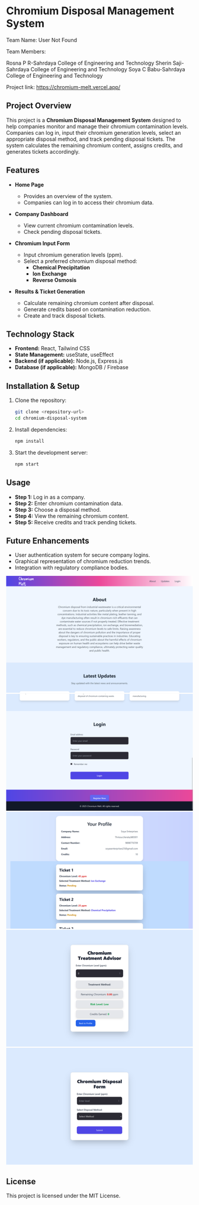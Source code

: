 # Chromium Disposal Management System
Team Name: User Not Found

Team Members: 

Rosna P R-Sahrdaya College of Engineering and Technology
Sherin Saji-Sahrdaya College of Engineering and Technology
Soya C Babu-Sahrdaya College of Engineering and Technology

Project link: https://chromium-melt.vercel.app/

## Project Overview
This project is a **Chromium Disposal Management System** designed to help companies monitor and manage their chromium contamination levels. Companies can log in, input their chromium generation levels, select an appropriate disposal method, and track pending disposal tickets. The system calculates the remaining chromium content, assigns credits, and generates tickets accordingly.

## Features
- **Home Page**
  - Provides an overview of the system.
  - Companies can log in to access their chromium data.

- **Company Dashboard**
  - View current chromium contamination levels.
  - Check pending disposal tickets.
  
- **Chromium Input Form**
  - Input chromium generation levels (ppm).
  - Select a preferred chromium disposal method:
    - **Chemical Precipitation**
    - **Ion Exchange**
    - **Reverse Osmosis**
  
- **Results & Ticket Generation**
  - Calculate remaining chromium content after disposal.
  - Generate credits based on contamination reduction.
  - Create and track disposal tickets.

## Technology Stack
- **Frontend:** React, Tailwind CSS
- **State Management:** useState, useEffect
- **Backend (if applicable):** Node.js, Express.js
- **Database (if applicable):** MongoDB / Firebase

## Installation & Setup
1. Clone the repository:
   ```sh
   git clone <repository-url>
   cd chromium-disposal-system
   ```
2. Install dependencies:
   ```sh
   npm install
   ```
3. Start the development server:
   ```sh
   npm start
   ```

## Usage
- **Step 1:** Log in as a company.
- **Step 2:** Enter chromium contamination data.
- **Step 3:** Choose a disposal method.
- **Step 4:** View the remaining chromium content.
- **Step 5:** Receive credits and track pending tickets.

## Future Enhancements
- User authentication system for secure company logins.
- Graphical representation of chromium reduction trends.
- Integration with regulatory compliance bodies.

<img src="./public/Img1.png">
<img src="./public/Img2.png">
<img src="./public/Img3.png">
<img src="./public/Img4.png">
<img src="./public/Img5.png">


## License
This project is licensed under the MIT License.

